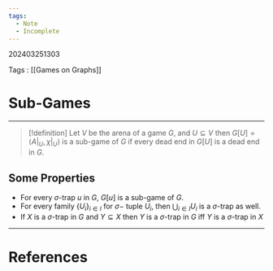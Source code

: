 ```yaml
---
tags:
  - Note
  - Incomplete
---
```

202403251303

Tags : [[Games on Graphs]]
# Sub-Games
---
>[!definition]
>Let $V$ be the arena of a game $G$, and $U \subseteq V$ then $G[U] = \langle A|_U, \chi|_{U}\rangle$ is a sub-game of $G$ if every dead end in $G[U]$ is a dead end in $G$.
>

## Some Properties
- For every $\sigma$-trap $u$ in $G$, $G[u]$ is a sub-game of $G$.
- For every family $\{ U_{i} \}_{i \in I}$ for $\sigma-$ tuple $U_i$, then $\bigcup_{i \in I} U_{i}$ is a $\sigma$-trap as well.
- If $X$ is a $\sigma$-trap in $G$ and $Y\subseteq X$ then $Y$ is a $\sigma$-trap in $G$ iff $Y$ is a $\sigma$-trap in $X$

---
# References
